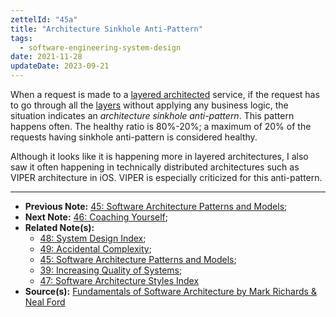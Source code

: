 ```yaml
---
zettelId: "45a"
title: "Architecture Sinkhole Anti-Pattern"
tags:
  - software-engineering-system-design
date: 2021-11-28
updateDate: 2023-09-21
---
```


When a request is made to a [layered architected](/notes/47a/) service, if the request has to go through all the [layers](/notes/47a1/) without applying any business logic, the situation indicates an *architecture sinkhole anti-pattern*. This pattern happens often. The healthy ratio is 80%-20%; a maximum of 20% of the requests having sinkhole anti-pattern is considered healthy.

Although it looks like it is happening more in layered architectures, I also saw it often happening in technically distributed architectures such as VIPER architecture in iOS. VIPER is especially criticized for this anti-pattern.

---

- **Previous Note:** [45: Software Architecture Patterns and Models](/notes/45/);
- **Next Note:** [46: Coaching Yourself](/notes/46/);
- **Related Note(s):**
  - [48: System Design Index](/notes/48/);
  - [49: Accidental Complexity](/notes/49/);
  - [45: Software Architecture Patterns and Models](/notes/45/);
  - [39: Increasing Quality of Systems](/notes/39/);
  - [47: Software Architecture Styles Index](/notes/47/)
- **Source(s):** [Fundamentals of Software Architecture by Mark Richards & Neal Ford](http://fundamentalsofsoftwarearchitecture.com/)
